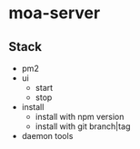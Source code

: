 # moa-server



## Stack

- pm2
- ui
  - start
  - stop
- install
  - install with npm version
  - install with git branch|tag
- daemon tools